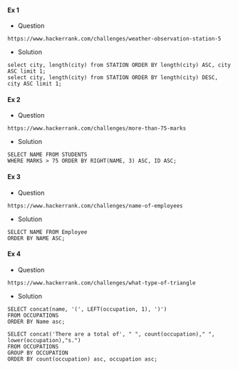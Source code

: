#### Ex 1
- Question
```
https://www.hackerrank.com/challenges/weather-observation-station-5
```
- Solution
```
select city, length(city) from STATION ORDER BY length(city) ASC, city ASC limit 1;
select city, length(city) from STATION ORDER BY length(city) DESC, city ASC limit 1;
```

#### Ex 2
- Question
```
https://www.hackerrank.com/challenges/more-than-75-marks
```
- Solution
```
SELECT NAME FROM STUDENTS
WHERE MARKS > 75 ORDER BY RIGHT(NAME, 3) ASC, ID ASC;
```

#### Ex 3
- Question
```
https://www.hackerrank.com/challenges/name-of-employees
```
- Solution
```
SELECT NAME FROM Employee
ORDER BY NAME ASC;
```

#### Ex 4
- Question
```
https://www.hackerrank.com/challenges/what-type-of-triangle
```
- Solution
```
SELECT concat(name, '(', LEFT(occupation, 1), ')')
FROM OCCUPATIONS
ORDER BY Name asc;

SELECT concat('There are a total of', " ", count(occupation)," ", lower(occupation),"s.")
FROM OCCUPATIONS
GROUP BY OCCUPATION
ORDER BY count(occupation) asc, occupation asc;
```
